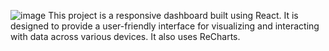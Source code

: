 ![image](https://github.com/VishnuNair3132/React-Responsive-Dashboard/assets/121325874/af62c959-2c5a-429c-9d7e-b7919413b8df)
This project is a responsive dashboard built using React. It is designed to provide a user-friendly interface for visualizing and interacting with data across various devices.
It also uses ReCharts.

